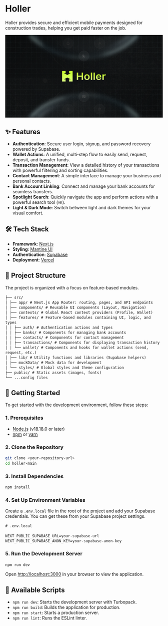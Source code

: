 # Holler

Holler provides secure and efficient mobile payments designed for construction trades, helping you get paid faster on the job.

![Holler Application OG Cover](/public/images/og-cover.png)

## ✨ Features

- **Authentication**: Secure user login, signup, and password recovery powered by Supabase.
- **Wallet Actions**: A unified, multi-step flow to easily send, request, deposit, and transfer funds.
- **Transaction Management**: View a detailed history of your transactions with powerful filtering and sorting capabilities.
- **Contact Management**: A simple interface to manage your business and personal contacts.
- **Bank Account Linking**: Connect and manage your bank accounts for seamless transfers.
- **Spotlight Search**: Quickly navigate the app and perform actions with a powerful search tool (`⌘K`).
- **Light & Dark Mode**: Switch between light and dark themes for your visual comfort.

## 🛠️ Tech Stack

- **Framework**: [Next.js](https://nextjs.org/)
- **Styling**: [Mantine UI](https://mantine.dev/)
- **Authentication**: [Supabase](https://supabase.io/)
- **Deployment**: [Vercel](https://vercel.com/)

## 📂 Project Structure

The project is organized with a focus on feature-based modules.

```
├── src/
│ ├── app/ # Next.js App Router: routing, pages, and API endpoints
│ ├── components/ # Reusable UI components (Layout, Navigation)
│ ├── contexts/ # Global React context providers (Profile, Wallet)
│ ├── features/ # Feature-based modules containing UI, logic, and types
│ │ ├── auth/ # Authentication actions and types
│ │ ├── banks/ # Components for managing bank accounts
│ │ ├── contacts/ # Components for contact management
│ │ ├── transactions/ # Components for displaying transaction history
│ │ └── wallet/ # Components and hooks for wallet actions (send, request, etc.)
│ ├── lib/ # Utility functions and libraries (Supabase helpers)
│ ├── mockData/ # Mock data for development
│ └── styles/ # Global styles and theme configuration
├── public/ # Static assets (images, fonts)
└── ...config files
```

## 🚀 Getting Started

To get started with the development environment, follow these steps:

### **1. Prerequisites**

- [Node.js](https://nodejs.org/en/) (v18.18.0 or later)
- [npm](https://www.npmjs.com/) or [yarn](https://yarnpkg.com/)

### **2. Clone the Repository**

```bash
git clone <your-repository-url>
cd holler-main
```

### **3. Install Dependencies**

```bash
npm install
```

### **4. Set Up Environment Variables**

Create a `.env.local` file in the root of the project and add your Supabase credentials. You can get these from your Supabase project settings.

```
# .env.local

NEXT_PUBLIC_SUPABASE_URL=your-supabase-url
NEXT_PUBLIC_SUPABASE_ANON_KEY=your-supabase-anon-key
```

### **5. Run the Development Server**

```bash
npm run dev
```

Open [http://localhost:3000](http://localhost:3000) in your browser to view the application.

## 📜 Available Scripts

- `npm run dev`: Starts the development server with Turbopack.
- `npm run build`: Builds the application for production.
- `npm run start`: Starts a production server.
- `npm run lint`: Runs the ESLint linter.
